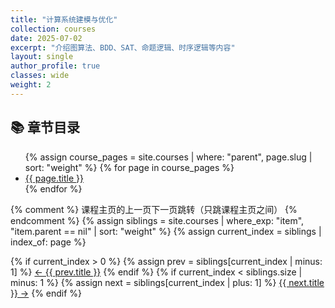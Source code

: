 ```yaml
---
title: "计算系统建模与优化"
collection: courses
date: 2025-07-02
excerpt: "介绍图算法、BDD、SAT、命题逻辑、时序逻辑等内容"
layout: single
author_profile: true
classes: wide
weight: 2
---
```


## 📚 章节目录

<ul>
  {% assign course_pages = site.courses | where: "parent", page.slug | sort: "weight" %}
  {% for page in course_pages %}
    <li><a href="{{ page.url }}">{{ page.title }}</a></li>
  {% endfor %}
</ul>

{% comment %}
课程主页的上一页下一页跳转（只跳课程主页之间）
{% endcomment %}
{% assign siblings = site.courses | where_exp: "item", "item.parent == nil" | sort: "weight" %}
{% assign current_index = siblings | index_of: page %}

<nav class="pagination">
  {% if current_index > 0 %}
    {% assign prev = siblings[current_index | minus: 1] %}
    <a class="prev" href="{{ prev.url }}">&larr; {{ prev.title }}</a>
  {% endif %}
  {% if current_index < siblings.size | minus: 1 %}
    {% assign next = siblings[current_index | plus: 1] %}
    <a class="next" href="{{ next.url }}">{{ next.title }} &rarr;</a>
  {% endif %}
</nav>
